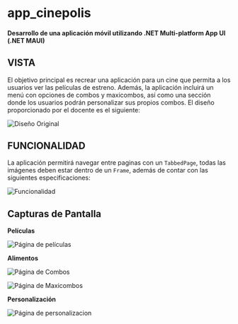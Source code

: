 # app_cinepolis
#### Desarrollo de una aplicación móvil utilizando .NET Multi-platform App UI (.NET MAUI)
## VISTA
El objetivo principal es recrear una aplicación para un cine que permita a los usuarios ver las películas de estreno. Además, la aplicación incluirá un menú con opciones de combos y maxicombos, así como una sección donde los usuarios podrán personalizar sus propios combos.
El diseño proporcionado por el docente es el siguiente:

![Diseño Original](imagenes/ejemplo.png)

## FUNCIONALIDAD
La aplicación permitirá navegar entre paginas con un `TabbedPage`, todas las imágenes deben estar dentro de un `Frame`, además de contar con las siguientes especificaciones:

![Funcionalidad](imagenes/ejemplo_funcionalidad.png)

## Capturas de Pantalla
**Películas**

![Página de películas](imagenes/peliculas.png)


**Alimentos**

![Página de Combos](imagenes/combos.png)

![Página de Maxicombos](imagenes/maxicombos.png)


**Personalización**

![Página de personalizacion](imagenes/personalizacion.png)
